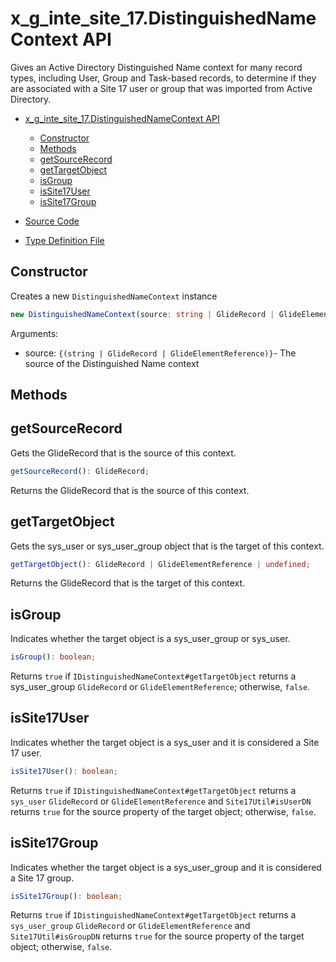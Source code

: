 # x_g_inte_site_17.DistinguishedNameContext API

Gives an Active Directory Distinguished Name context for many record types, including User, Group and Task-based records, to determine if they are associated with a Site 17 user or group that was imported from Active Directory.

- [x_g_inte_site_17.DistinguishedNameContext API](#x_g_inte_site_17distinguishednamecontext-api)
  - [Constructor](#constructor)
  - [Methods](#methods)
  - [getSourceRecord](#getsourcerecord)
  - [getTargetObject](#gettargetobject)
  - [isGroup](#isgroup)
  - [isSite17User](#issite17user)
  - [isSite17Group](#issite17group)

- [Source Code](source/api/DistinguishedNameContext.ts)
- [Type Definition File](types/x_g_inte_site_17/api/DistinguishedNameContext.d.ts)

## Constructor

Creates a new `DistinguishedNameContext` instance

```TypeScript
new DistinguishedNameContext(source: string | GlideRecord | GlideElementReference): DistinguishedNameContext;
```

Arguments:

- source: `{(string | GlideRecord | GlideElementReference)}`- The source of the Distinguished Name context

## Methods

## getSourceRecord

Gets the GlideRecord that is the source of this context.

```TypeScript
getSourceRecord(): GlideRecord;
```

Returns the GlideRecord that is the source of this context.

## getTargetObject

Gets the sys_user or sys_user_group object that is the target of this context.

```TypeScript
getTargetObject(): GlideRecord | GlideElementReference | undefined;
```

Returns the GlideRecord that is the target of this context.

## isGroup

Indicates whether the target object is a sys_user_group or sys_user.

```TypeScript
isGroup(): boolean;
```

Returns `true` if `IDistinguishedNameContext#getTargetObject` returns a sys_user_group `GlideRecord` or `GlideElementReference`; otherwise, `false`.

## isSite17User

Indicates whether the target object is a sys_user and it is considered a Site 17 user.

```TypeScript
isSite17User(): boolean;
```

Returns  `true` if `IDistinguishedNameContext#getTargetObject` returns a `sys_user` `GlideRecord` or `GlideElementReference` and `Site17Util#isUserDN` returns `true` for the source property of the target object; otherwise, `false`.

## isSite17Group

Indicates whether the target object is a sys_user_group and it is considered a Site 17 group.

```TypeScript
isSite17Group(): boolean;
```

Returns `true` if `IDistinguishedNameContext#getTargetObject` returns a `sys_user_group` `GlideRecord` or `GlideElementReference` and `Site17Util#isGroupDN` returns `true` for the source property of the target object; otherwise, `false`.
